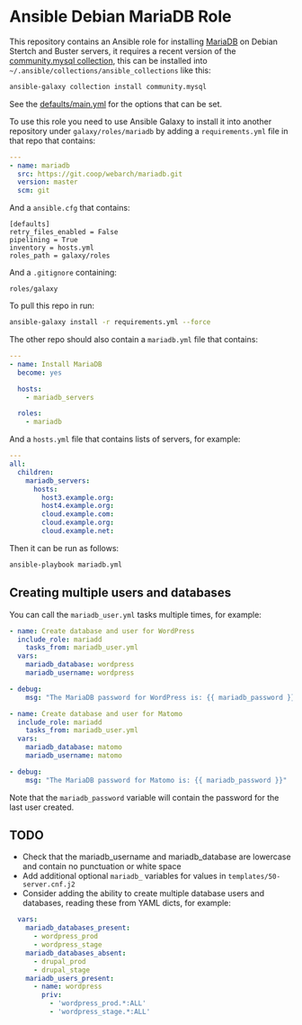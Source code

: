 # Ansible Debian MariaDB Role 

This repository contains an Ansible role for installing [MariaDB](https://mariadb.org/) on Debian Stertch and Buster servers, it requires a recent version of the [community.mysql collection](https://docs.ansible.com/ansible/latest/collections/community/mysql/), this can be installed into `~/.ansible/collections/ansible_collections` like this:

```bash
ansible-galaxy collection install community.mysql
```

See the [defaults/main.yml](defaults/main.yml) for the options that can be set.

To use this role you need to use Ansible Galaxy to install it into another repository under `galaxy/roles/mariadb` by adding a `requirements.yml` file in that repo that contains:

```yml
---
- name: mariadb
  src: https://git.coop/webarch/mariadb.git
  version: master
  scm: git
```

And a `ansible.cfg` that contains:

```
[defaults]
retry_files_enabled = False
pipelining = True
inventory = hosts.yml
roles_path = galaxy/roles

```

And a `.gitignore` containing:

```
roles/galaxy
```

To pull this repo in run:

```bash
ansible-galaxy install -r requirements.yml --force 
```

The other repo should also contain a `mariadb.yml` file that contains:

```yml
---
- name: Install MariaDB
  become: yes

  hosts:
    - mariadb_servers

  roles:
    - mariadb
```

And a `hosts.yml` file that contains lists of servers, for example:

```yml
---
all:
  children:
    mariadb_servers:
      hosts:
        host3.example.org:
        host4.example.org:
        cloud.example.com:
        cloud.example.org:
        cloud.example.net:
```

Then it can be run as follows:

```bash
ansible-playbook mariadb.yml 
```

## Creating multiple users and databases

You can call the `mariadb_user.yml` tasks multiple times, for example:

```yml
- name: Create database and user for WordPress
  include_role: mariadd
    tasks_from: mariadb_user.yml
  vars: 
    mariadb_database: wordpress
    mariadb_username: wordpress

- debug:
    msg: "The MariaDB password for WordPress is: {{ mariadb_password }}"

- name: Create database and user for Matomo
  include_role: mariadd
    tasks_from: mariadb_user.yml
  vars:
    mariadb_database: matomo
    mariadb_username: matomo

- debug:
    msg: "The MariaDB password for Matomo is: {{ mariadb_password }}"
```

Note that the `mariadb_password` variable will contain the password for
the last user created.

## TODO

* Check that the mariadb_username and mariadb_database are lowercase and contain no punctuation or white space 
* Add additional optional `mariadb_` variables for values in `templates/50-server.cnf.j2`
* Consider adding the ability to create multiple database users and databases, reading these from YAML dicts, for example:
```yml
  vars:
    mariadb_databases_present:
      - wordpress_prod
      - wordpress_stage
    mariadb_databases_absent:
      - drupal_prod
      - drupal_stage
    mariadb_users_present:
      - name: wordpress
        priv:
          - 'wordpress_prod.*:ALL'
          - 'wordpress_stage.*:ALL'
      
```
